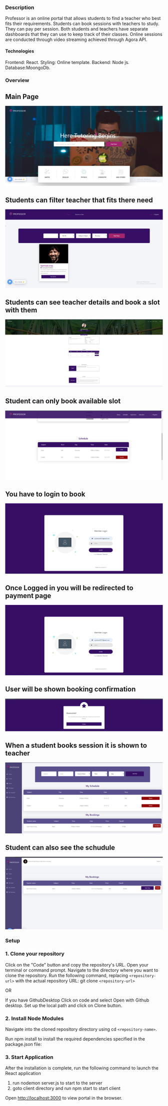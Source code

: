 ### Description

Professor is an online portal that allows students to find a teacher who best fits their requirements. Students can book sessions with teachers to study. They can pay per session. Both students and teachers have separate dashboards that they can use to keep track of their classes. Online sessions are conducted through video streaming achieved through Agora API.

#### Technologies

Frontend: React.
Styling: Online template.
Backend: Node js.
Database:MoongoDb.

### Overview

## Main Page

![Main Page](image.png)

## Students can filter teacher that fits there need

![Students can filter teacher that fits there need](image-1.png)

## Students can see teacher details and book a slot with them

![Students can see teacher details and book a slot with them](image-2.png)

## Student can only book available slot

![Student can only book available slot](image-3.png)

## You have to login to book

![You have to login to book](image-4.png)

## Once Logged in you will be redirected to payment page

![Once Logged in you will be redirected to payment page](image-5.png)

## User will be shown booking confirmation

![User will be shown booking confirmation](image-6.png)

## When a student books session it is shown to teacher

![When a student books session it is shown to teacher](image-7.png)

## Student can also see the schudule

![Student can also see the schudule](image-8.png)

### Setup

### 1. Clone your repository

Click on the "Code" button and copy the repository's URL.
Open your terminal or command prompt.
Navigate to the directory where you want to clone the repository.
Run the following command, replacing `<repository-url>` with the actual repository URL:
git clone `<repository-url>`

OR

If you have GithubDesktop
Click on code and select Open with Github desktop.
Set up the local path and click on Clone button.

### 2. Install Node Modules

Navigate into the cloned repository directory using cd `<repository-name>`.

Run npm install to install the required dependencies specified in the package.json file:

### 3. Start Application

After the installation is complete, run the following command to launch the React application

1. run nodemon server.js to start to the server
2. goto client directory and run npm start to start client

Open [http://localhost:3000](http://localhost:3000) to view portal in the browser.
